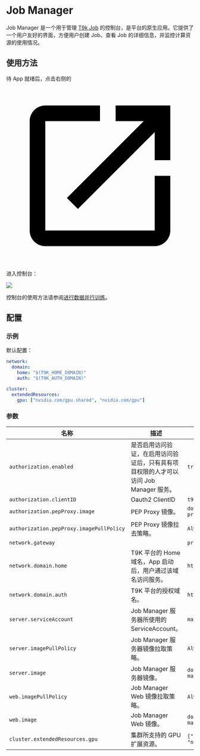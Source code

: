 # Job Manager

Job Manager 是一个用于管理 [T9k Job](https://t9k.github.io/ucman/latest/api/t9k-job/index.html) 的控制台，是平台的原生应用。它提供了一个用户友好的界面，方便用户创建 Job、查看 Job 的详细信息，并监控计算资源的使用情况。

## 使用方法

待 App 就绪后，点击右侧的 <span class="twemoji"><svg class="MuiSvgIcon-root MuiSvgIcon-colorPrimary MuiSvgIcon-fontSizeMedium css-jxtyyz" focusable="false" aria-hidden="true" viewBox="0 0 24 24" data-testid="OpenInNewIcon"><path d="M19 19H5V5h7V3H5c-1.11 0-2 .9-2 2v14c0 1.1.89 2 2 2h14c1.1 0 2-.9 2-2v-7h-2zM14 3v2h3.59l-9.83 9.83 1.41 1.41L19 6.41V10h2V3z"></path></svg></span> 进入控制台：

![](https://s2.loli.net/2024/08/27/eDzBqjJbSWFNaou.png)

控制台的使用方法请参阅[进行数据并行训练](https://t9k.github.io/ucman/latest/guide/train-model/dp-training.html)。

## 配置

### 示例

默认配置：

```yaml
network:
  domain:
    home: "$(T9K_HOME_DOMAIN)"
    auth: "$(T9K_AUTH_DOMAIN)"

cluster:
  extendedResources:
    gpu: ["nvidia.com/gpu.shared", "nvidia.com/gpu"]
```

<!-- 其中 -->

### 参数

| 名称                                     | 描述                                                                                  | 值                                              |
| ---------------------------------------- | ------------------------------------------------------------------------------------- | ----------------------------------------------- |
| `authorization.enabled`                  | 是否启用访问验证，在启用访问验证后，只有具有项目权限的人才可以访问 Job Manager 服务。 | `true`                                          |
| `authorization.clientID`                 | Oauth2 ClientID                                                                       | `t9k-client`                                    |
| `authorization.pepProxy.image`           | PEP Proxy 镜像。                                                                      | `docker.io/t9kpublic/pep-proxy:1.0.12`          |
| `authorization.pepProxy.imagePullPolicy` | PEP Proxy 镜像拉去策略。                                                              | `Always`                                        |
| `network.gateway`                        |                                                                                       | `project-gateway`                               |
| `network.domain.home`                    | T9K 平台的 Home 域名，App 启动后，用户通过该域名访问服务。                            | `https://home.sample.t9kcloud.cn`              |
| `network.domain.auth`                    | T9K 平台的授权域名。                                                                  | `https://auth.sample.t9kcloud.cn`              |
| `server.serviceAccount`                  | Job Manager 服务器所使用的 ServiceAccount。                                           | `managed-project-sa`                            |
| `server.imagePullPolicy`                 | Job Manager 服务器镜像拉取策略。                                                      | `Always`                                        |
| `server.image`                           | Job Manager 服务器镜像。                                                              | `docker.io/t9kpublic/job-manager-server:240715` |
| `web.imagePullPolicy`                    | Job Manager Web 镜像拉取策略。                                                        | `Always`                                        |
| `web.image`                              | Job Manager Web 镜像。                                                                | `docker.io/t9kpublic/job-manager-web:240715`    |
| `cluster.extendedResources.gpu`          | 集群所支持的 GPU 扩展资源。                                                           | `["nvidia.com/gpu.shared", "nvidia.com/gpu"]`   |
